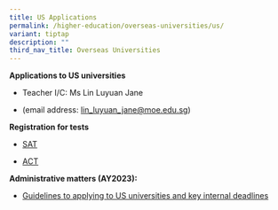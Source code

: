 ```yaml
---
title: US Applications
permalink: /higher-education/overseas-universities/us/
variant: tiptap
description: ""
third_nav_title: Overseas Universities
---
```

<p><strong>Applications to US universities&nbsp;</strong></p><ul data-tight="true" class="tight"><li><p>Teacher I/C: Ms Lin Luyuan Jane</p></li><li><p>(email address: <a href="mailto:lin_luyuan_jane@moe.edu.sg" rel="noopener noreferrer nofollow" target="_blank">lin_luyuan_jane@moe.edu.sg</a>)&nbsp;&nbsp;</p></li></ul><p></p><p><strong>Registration for tests</strong></p><ul data-tight="true" class="tight"><li><p><a href="https://satsuite.collegeboard.org/digital/digital-testing/dates-deadlines" rel="noopener noreferrer nofollow" target="_blank">SAT</a></p></li><li><p><a href="https://global.act.org/content/global/en/products-and-services/the-act-non-us/registration.html" rel="noopener noreferrer nofollow" target="_blank">ACT</a></p></li></ul><p><strong>Administrative matters (AY2023):</strong></p><ul data-tight="true" class="tight"><li><p><a href="/files/1__2023_Overseas_Higher_Ed_Briefing_Slides_US.pdf" rel="noopener noreferrer nofollow" target="_blank">Guidelines to applying to US universities and key internal deadlines</a></p></li></ul><p></p>